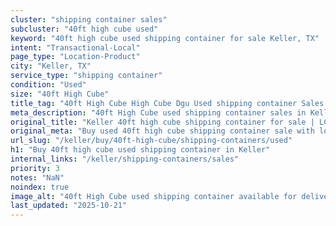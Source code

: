 ```yaml
---
cluster: "shipping container sales"
subcluster: "40ft high cube used"
keyword: "40ft high cube used shipping container for sale Keller, TX"
intent: "Transactional-Local"
page_type: "Location-Product"
city: "Keller, TX"
service_type: "shipping container"
condition: "Used"
size: "40ft High Cube"
title_tag: "40ft High Cube High Cube Dgu Used shipping container Sales in Keller | LC Container"
meta_description: "40ft High Cube used shipping container sales in Keller. High cube containers with extra height. Fast delivery, competitive pricing. Serving shipping containers area. Quote ID: T3M. Call (214) 524-4168 for your free quote today."
original_title: "Keller 40ft high cube shipping container for sale | LC"
original_meta: "Buy used 40ft high cube shipping container sale with local delivery in Keller, TX. LC Container — local Since 2003. Request a fast quote today."
url_slug: "/keller/buy/40ft-high-cube/shipping-containers/used"
h1: "Buy 40ft high cube used shipping container in Keller"
internal_links: "/keller/shipping-containers/sales"
priority: 3
notes: "NaN"
noindex: true
image_alt: "40ft High Cube used shipping container available for delivery in Keller"
last_updated: "2025-10-21"
---
```


<!-- TODO: Add unique city/inventory copy, images, and internal links here. -->
